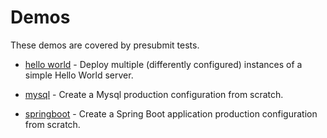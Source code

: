 # Demos

These demos are covered by presubmit tests.

 * [hello world](helloWorld.md) - Deploy multiple
   (differently configured) instances of a simple Hello
   World server.

 * [mysql](mySql.md) - Create a Mysql production
   configuration from scratch.
   
 * [springboot](springboot.md) - Create a Spring Boot application production
   configuration from scratch.
